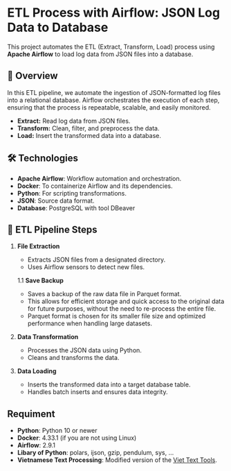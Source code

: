 # ETL Process with Airflow: JSON Log Data to Database

This project automates the ETL (Extract, Transform, Load) process using **Apache Airflow** to load log data from JSON files into a database.

## 📖 Overview

In this ETL pipeline, we automate the ingestion of JSON-formatted log files into a relational database. Airflow orchestrates the execution of each step, ensuring that the process is repeatable, scalable, and easily monitored. 

- **Extract:** Read log data from JSON files.
- **Transform:** Clean, filter, and preprocess the data.
- **Load:** Insert the transformed data into a database.

## 🛠 Technologies

- **Apache Airflow**: Workflow automation and orchestration.
- **Docker**: To containerize Airflow and its dependencies.
- **Python**: For scripting transformations.
- **JSON**: Source data format.
- **Database**: PostgreSQL with tool DBeaver

## 🚀 ETL Pipeline Steps

1. **File Extraction**
   - Extracts JSON files from a designated directory.
   - Uses Airflow sensors to detect new files.

   1.1 **Save Backup**
      - Saves a backup of the raw data file in Parquet format.
      - This allows for efficient storage and quick access to the original data for future purposes, without the need to re-process the entire file.
      - Parquet format is chosen for its smaller file size and optimized performance when handling large datasets.

2. **Data Transformation**
   - Processes the JSON data using Python.
   - Cleans and transforms the data.

3. **Data Loading**
   - Inserts the transformed data into a target database table.
   - Handles batch inserts and ensures data integrity.

## Requiment 
- **Python**: Python 10 or newer
- **Docker**: 4.33.1 (if you are not using Linux)
- **Airflow**: 2.9.1
- **Libary of Python**: polars, ijson, gzip, pendulum, sys, ...
- **Vietnamese Text Processing**: Modified version of the [Viet Text Tools](https://github.com/enricobarzetti/viet_text_tools).

